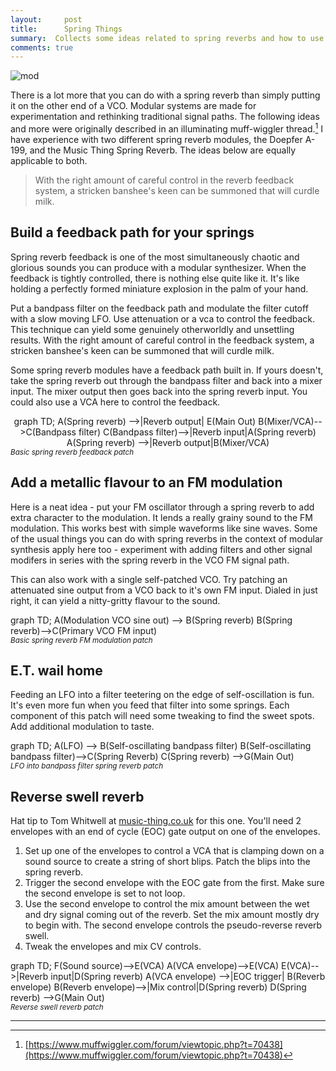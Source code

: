 ```yaml
---
layout:     post
title:      Spring Things
summary:  Collects some ideas related to spring reverbs and how to use them in non-standard ways in your modular.
comments: true
---
```

<img src="{{ site.baseurl }}/images/mod11.jpg" alt="mod" class="avatar" />

There is a lot more that you can do with a spring reverb than simply putting it on the other end of a VCO. Modular systems are made for experimentation and rethinking traditional signal paths. The following ideas and more were originally described in an illuminating muff-wiggler thread.[^1]  I have experience with two different spring reverb modules, the Doepfer A-199, and the Music Thing Spring Reverb. The ideas below are equally applicable to both.  

>With the right amount of careful control in the reverb feedback system, a stricken banshee's keen can be summoned that will curdle milk.

## Build a feedback path for your springs

Spring reverb feedback is one of the most simultaneously chaotic and glorious sounds you can produce with a modular synthesizer. When the feedback is tightly controlled, there is nothing else quite like it. It's like holding a perfectly formed miniature explosion in the palm of your hand. 

Put a bandpass filter on the feedback path and modulate the filter cutoff with a slow moving LFO. Use attenuation or a vca to control the feedback. This technique can yield some genuinely otherworldly and unsettling results. With the right amount of careful control in the feedback system, a stricken banshee's keen can be summoned that will curdle milk.

Some spring reverb modules have a feedback path built in. If yours doesn't, take the spring reverb out through the bandpass filter and back into a mixer input. The mixer output then goes back into the spring reverb input. You could also use a VCA here to control the feedback.

[//]: <> (https://knsv.github.io/mermaid/#styling-and-classes)
<div class="mermaid" align="center">
graph TD;
A(Spring reverb) -->|Reverb output| E(Main Out)
B(Mixer/VCA)-->C(Bandpass filter)
C(Bandpass filter)-->|Reverb input|A(Spring reverb)
A(Spring reverb) -->|Reverb output|B(Mixer/VCA)
</div>
<sup><i>Basic spring reverb feedback patch</i></sup>

## Add a metallic flavour to an FM modulation

Here is a neat idea - put your FM oscillator through a spring reverb to add extra character to the modulation. It lends a really grainy sound to the FM modulation. This works best with simple waveforms like sine waves. Some of the usual things you can do with spring reverbs in the context of modular synthesis apply here too - experiment with adding filters and other signal modifers in series with the spring reverb in the VCO FM signal path. 

This can also work with a single self-patched VCO. Try patching an attenuated sine output from a VCO back to it's own FM input. Dialed in just right, it can yield a nitty-gritty flavour to the sound.

<div class="mermaid">
graph TD;
A(Modulation VCO sine out) --> B(Spring reverb)
B(Spring reverb)-->C(Primary VCO FM input)
</div>
<sup><i>Basic spring reverb FM modulation patch</i></sup>

## E.T. wail home

Feeding an LFO into a filter teetering on the edge of self-oscillation is fun. It's even more fun when you feed that filter into some springs. Each component of this patch will need some tweaking to find the sweet spots. Add additional modulation to taste.

<div class="mermaid">
graph TD;
A(LFO) --> B(Self-oscillating bandpass filter)
B(Self-oscillating bandpass filter)-->C(Spring Reverb)
C(Spring reverb) -->G(Main Out)
</div>
<sup><i>LFO into bandpass filter spring reverb patch</i></sup>

## Reverse swell reverb

Hat tip to Tom Whitwell at [music-thing.co.uk](http://musicthing.co.uk/) for this one. You'll need 2 envelopes with an end of cycle (EOC) gate output on one of the envelopes.

  1. Set up one of the envelopes to control a VCA that is clamping down on a sound source to create a string of short blips. Patch the blips into the spring reverb.
  2. Trigger the second envelope with the EOC gate from the first. Make sure the second envelope is set to not loop.
  3. Use the second envelope to control the mix amount between the wet and dry signal coming out  of the reverb. Set the mix amount mostly dry to begin with. The second envelope controls the pseudo-reverse reverb swell. 
  5. Tweak the envelopes and mix CV controls.

<div class="mermaid">
graph TD;
F(Sound source)-->E(VCA)
A(VCA envelope)-->E(VCA)
E(VCA)-->|Reverb input|D(Spring reverb)
A(VCA envelope) -->|EOC trigger| B(Reverb envelope)
B(Reverb envelope)-->|Mix control|D(Spring reverb)
D(Spring reverb) -->G(Main Out)
</div>
<sup><i>Reverse swell reverb patch</i></sup>


---

[^1]: [https://www.muffwiggler.com/forum/viewtopic.php?t=70438](https://www.muffwiggler.com/forum/viewtopic.php?t=70438)